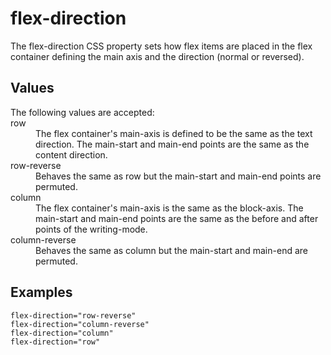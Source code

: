 # flex-direction

The flex-direction CSS property sets how flex items are placed in the flex container defining the main axis and the direction (normal or reversed).

## Values

<dl>
<dt>The following values are accepted:</dt>
<dt>row</dt>
<dd>The flex container's main-axis is defined to be the same as the text direction. The main-start and main-end points are the same as the content direction.</dd>
<dt>row-reverse</dt>
<dd>Behaves the same as row but the main-start and main-end points are permuted.</dd>
<dt>column</dt>
<dd>The flex container's main-axis is the same as the block-axis. The main-start and main-end points are the same as the before and after points of the writing-mode.</dd>
<dt>column-reverse</dt>
<dd>Behaves the same as column but the main-start and main-end are permuted.</dd>
</dl>

## Examples

```
flex-direction="row-reverse"
flex-direction="column-reverse"
flex-direction="column"
flex-direction="row"
```
